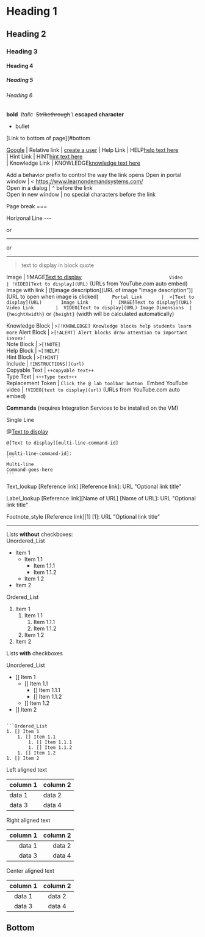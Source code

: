 

# Heading 1 

## Heading 2 

### Heading 3 

#### Heading 4 

##### Heading 5 

###### Heading 6 




**bold** 
*Italic* 
~~Strikethrough~~ 
\ **escaped character**
- bullet

[Link to bottom of page](#bottom

[Google](https://google.com)
| Relative link | [create a user](lod/create-user.md)
| Help Link     | HELP[help text here](https://google.com)                                        
| Hint Link     | HINT[hint text here](https://www.learnondemandsystems.com/)                                        
| Knowledge Link | KNOWLEDGE[knowledge text here](https://www.learnondemandsystems.com/)                                       

Add a behavior prefix to control the way the link opens 
Open in portal window | < https://www.learnondemandsystems.com/    
Open in a dialog | `^` before the link     
Open in new window | no special characters before the link      

                                       
Page break         ===  

Horizonal Line     ---

or 

*** 

or

___ 

> text to display in block quote       
                                         
Image             | !IMAGE[Text to display](URL)`                               
Video             | !VIDEO[Text to display](URL)` (URLs from YouTube.com auto embed)          
Image with link   | [![image description](URL of image "image description")](URL to open when image is clicked)`    
Portal Link       |  <[Text to display](URL)      
Image Link        |  IMAGE[Text to display](URL) 
Video Link        |  VIDEO[Text to display](URL)
Image Dimensions  | {heightXwidth}` or `{height}` (width will be calculated automatically) 
                                       
Knowledge Block        | `>[!KNOWLEDGE] Knowledge blocks help students learn more` 
Alert Block            | `>[!ALERT] Alert blocks draw attention to important issues!`  
Note Block             | `>[!NOTE]`                              
Help Block             | `>[!HELP]`                              
Hint Block             | `>[!HINT]`                              
Include           | `!INSTRUCTIONS[](url)`                
Copyable Text     | `++copyable text++`                      
Type Text         | `+++Type text+++`                      
Replacement Token | `Click the @ lab toolbar button ` 
Embed YouTube video | `!VIDEO[text to display](url)` (URLs from YouTube.com auto embed)               
     
**Commands** (requires Integration Services to be installed on the VM)</font>

Single Line


@[Text to display](`command`)




    @[Text to display][multi-line-command-id]

    [multi-line-command-id]:
    ```
    Multi-line
    Command-goes-here
    ```


Text_lookup
[Reference link]
[Reference link]: URL "Optional link title"

Label_lookup
[Reference link][Name of URL]
[Name of URL]: URL "Optional link title"

Footnote_style
[Reference link][1]
[1]: URL "Optional link title"

---


Lists **without** checkboxes:       
Unordered_List
- Item 1
    - Item 1.1
        - Item 1.1.1
        - Item 1.1.2
    - Item 1.2
- Item 2

Ordered_List
1. Item 1
    1. Item 1.1
        1. Item 1.1.1
        1. Item 1.1.2
    1. Item 1.2
1. Item 2


Lists **with** checkboxes

Unordered_List
- [] Item 1
    - [] Item 1.1
        - [] Item 1.1.1
        - [] Item 1.1.2
    - [] Item 1.2
- [] Item 2
```

```Ordered_List
1. [] Item 1
    1. [] Item 1.1
        1. [] Item 1.1.1
        1. [] Item 1.1.2
    1. [] Item 1.2
1. [] Item 2
```

Left aligned text

| column 1 | column 2 |
|:---------|:---------|
| data 1   | data 2   |
| data 3   | data 4   |


Right aligned text

| column 1 | column 2 |
|---------:|---------:|
| data 1   | data 2   |
| data 3   | data 4   |


Center aligned text

| column 1 | column 2 |
|:--------:|:--------:|
| data 1   | data 2   |
| data 3   | data 4   |


## Bottom
